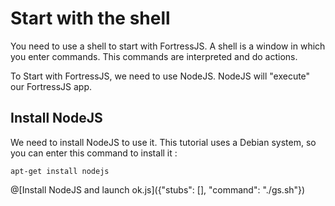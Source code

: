 # Start with the shell

You need to use a shell to start with FortressJS. A shell is a window in which you enter commands. This commands are interpreted and do actions.

To Start with FortressJS, we need to use NodeJS. NodeJS will "execute" our FortressJS app.

## Install NodeJS

We need to install NodeJS to use it. This tutorial uses a Debian system, so you can enter this command to install it :

`apt-get install nodejs`

@[Install NodeJS and launch ok.js]({"stubs": [], "command": "./gs.sh"})
